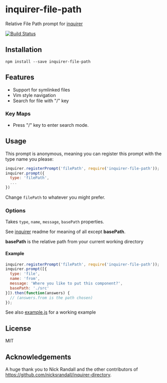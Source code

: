# inquirer-file-path

Relative File Path prompt for [inquirer](https://github.com/SBoudrias/Inquirer.js)

[![Build Status](https://travis-ci.org/bmbarker90/inquirer-file-path.svg)](https://travis-ci.org/bmbarker90/inquirer-file-path)

## Installation

```
npm install --save inquirer-file-path
```

## Features
- Support for symlinked files
- Vim style navigation
- Search for file with "/" key

### Key Maps
- Press "/" key to enter search mode.

## Usage


This prompt is anonymous, meaning you can register this prompt with the type name you please:

```javascript
inquirer.registerPrompt('filePath', require('inquirer-file-path'));
inquirer.prompt({
  type: 'filePath',
  ...
})
```

Change `filePath` to whatever you might prefer.

### Options

Takes `type`, `name`, `message`, `basePath` properties.

See [inquirer](https://github.com/SBoudrias/Inquirer.js) readme for meaning of all except **basePath**.

**basePath** is the relative path from your current working directory

#### Example

```javascript
inquirer.registerPrompt('filePath', require('inquirer-file-path'));
inquirer.prompt([{
  type: 'file',
  name: 'from',
  message: 'Where you like to put this component?',
  basePath: './src'
}]).then(function(answers) {
  // (answers.from is the path chosen)
});
```

See also [example.js](https://github.com/bmbarker/inquirer-file-path-path/blob/master/example.js) for a working example

## License

MIT

## Acknowledgements
A huge thank you to Nick Randall and the other contributors of https://github.com/nicksrandall/inquirer-directory.
